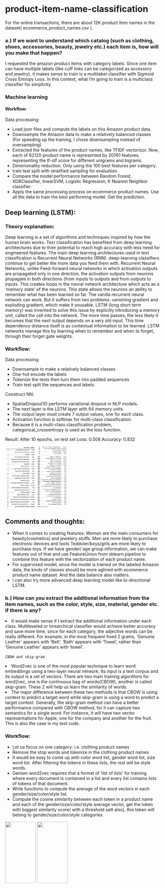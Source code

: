 # product-item-name-classification

For the online transactions, there are about 12K product item names in the dataset( ecommerce_product_names.csv ).

### a.) If we want to understand which catalog (such as clothing, shoes, accessories, beauty, jewelry etc.) each item is, how will you make that happen?

I requested the amazon product items with category labels.
Since one item can have multiple labels (like cuff links can be categorized as accessory and jewelry), 
it makes sense to train is a multilabel classifier with Sigmoid Cross Entropy Loss.
In this context, what I’m going to train is a multiclass classifier for simplicity.

### Machine learning

#### Workflow:

Data processing:
* Load json files and compute the labels on this Amazon product data.
* Downsample the Amazon data to make a relatively balanced classes (For speeding up the training, I chose downsampling instead of oversampling)
* Extracted the features of the product names, like TFIDF vectorizor. Now, each of 62120 product name is represented by 20761 features, representing the tf-idf score for different unigrams and bigrams.
* Dimenionality reduction. Only using the 100 best features per category.
* train test split with stratified sampling for evaluation.
* Compare the model performance between Random Forest, XGBClassifier, linearSVM, Logistic Regression, K Nearest Neighbor classifier.
* Apply the same processing process on ecommerce product names. Use all the data to train the best performing model. Get the prediction.


## Deep learning (LSTM):
### Theory explanation:
Deep learning is a set of algorithms and techniques inspired by how the human brain works. Text classification has benefited from deep learning architectures due to their potential to reach high accuracy with less need for engineered features. The main deep learning architectures used in text classification is Recurrent Neural Networks (RNN). deep-learning classifiers continue to get better the more data you feed them with.
Recurrent Neural Networks, unlike Feed-forward neural networks in which activation outputs are propagated only in one direction, the activation outputs from neurons propagate in both directions (from inputs to outputs and from outputs to inputs. This creates loops in the neural network architecture which acts as a ‘memory state’ of the neurons. This state allows the neurons an ability to remember what has been learned so far.
The vanilla recurrent neural network can work. But it suffers from two problems: vanishing gradient and exploding gradient, which make it unusable. LSTM (long short term memory) was invented to solve this issue by explicitly introducing a memory unit, called the cell into the network. The more time passes, the less likely it becomes that the next output depends on a very old input. This time dependency distance itself is as contextual information to be learned. LSTM networks manage this by learning when to remember and when to forget, through their forget gate weights.


### Workflow:
Data processing:
* Downsample to make a relatively balanced classes
* One-hot encode the labels
* Tokenize the texts then turn them into padded sequences
* Train test split the sequences and labels.

Construct NN:
* SpatialDropout1D performs variational dropout in NLP models.
* The next layer is the LSTM layer with 64 memory units.
* The output layer must create 7 output values, one for each class.
* Activation function is softmax for multi-class classification.
* Because it is a multi-class classification problem, categorical_crossentropy is used as the loss function.

Result:
After 10 epochs, on test set
Loss: 0.508
Accuracy: 0.832


<a href="url"><img src="https://github.com/JinghuiZhao/product-item-name-classification/blob/master/lstm_pred.png" height="200" width="100" ></a>
<a href="url"><img src="https://github.com/JinghuiZhao/product-item-name-classification/blob/master/lstm_pred2.png" height="200" width="100" ></a>

## Comments and thoughts:
* When it comes to creating features:
Women are the main consumers for beauty(cosmetics) and jewelery stuffs.
Men are more likely to purchase electronic devices and tools Teddoler/boys/girls are more
likely to purchase toys. If we have gender/ age group information, we can make features out of that and use
FeatureUnion from sklearn.pipeline to combine this feature with the vectorization of each
product name.
* For supervised model, since the model is trained on the labeled Amazon data, the kinds of classes should be more aglined with ecommerce product name dataset. And the data balance also matters.
* I can also try more advanced deep learning model like bi-directional LSTM.



### b.) How can you extract the additional information from the item names, such as the color, style, size, material, gender etc. if there is any?

<li> It would make sense if I extract the additional information under each class. Multileveled or hirearchical classifier would achieve better accuracy and save more time, since for each category, the adjective words can be really different. For example, in the most frequent fixed 2 grams, ‘Genuine Leather’ appears with ‘Belt’, ‘Bath’ appears with ‘Towel’, rather than ‘Genuine Leather’ appears with ‘towel’. </li>

``` CBOW and skip-gram ``` 
<li> Word2vec is one of the most popular technique to learn word embeddings using a two-layer neural network. Its input is a text corpus and its output is a set of vectors. There are two main training algorithms for word2vec, one is the continuous bag of words(CBOW), another is called skip-gram. These 2 will help us learn the similarity of words. </li>

<li> The major difference between these two methods is that CBOW is using context to predict a target word while skip-gram is using a word to predict a target context. Generally, the skip-gram method can have a better performance compared with CBOW method, for it can capture two semantics for a single word. For instance, it will have two vector representations for Apple, one for the company and another for the fruit. This is also the case in my test code. </li>

### Workflow:
* Let us focus on one category: i.e. clothing product names
* Remove the stop words and tokenize in the clothing product names
* It would be easy to come up with color word list, gender word list, size word list. After filtering the tokens in these lists, the rest will be style words.
* Genism word2vec requires that a format of ‘list of lists’ for training where every document is contained in a list and every list contains lists of tokens of that document.
* Write functions to compute the average of the word vectors in each gender/size/color/style list.
* Compute the cosine similarity between each token in a product name and each of the gender/size/color/style average vector, get the token with biggest similarity score( with a threshold sett also), this token will belong to gender/size/color/style categories.


<a href="url"><img src="https://github.com/JinghuiZhao/product-item-name-classification/blob/master/get_traits.png" height="200" width="100" ></a>
<a href="url"><img src="https://github.com/JinghuiZhao/product-item-name-classification/blob/master/attributes.png" height="200" width="100" ></a>
